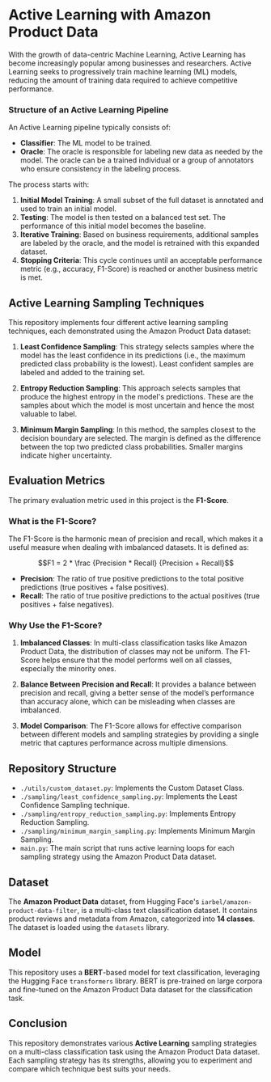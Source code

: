 # Active Learning with Amazon Product Data

With the growth of data-centric Machine Learning, Active Learning has become increasingly popular among businesses and researchers. Active Learning seeks to progressively train machine learning (ML) models, reducing the amount of training data required to achieve competitive performance.

### Structure of an Active Learning Pipeline

An Active Learning pipeline typically consists of:
- **Classifier**: The ML model to be trained.
- **Oracle**: The oracle is responsible for labeling new data as needed by the model. The oracle can be a trained individual or a group of annotators who ensure consistency in the labeling process.

The process starts with:
1. **Initial Model Training**: A small subset of the full dataset is annotated and used to train an initial model. 
2. **Testing**: The model is then tested on a balanced test set. The performance of this initial model becomes the baseline.
3. **Iterative Training**: Based on business requirements, additional samples are labeled by the oracle, and the model is retrained with this expanded dataset.
4. **Stopping Criteria**: This cycle continues until an acceptable performance metric (e.g., accuracy, F1-Score) is reached or another business metric is met.

## Active Learning Sampling Techniques

This repository implements four different active learning sampling techniques, each demonstrated using the Amazon Product Data dataset:

1. **Least Confidence Sampling**: This strategy selects samples where the model has the least confidence in its predictions (i.e., the maximum predicted class probability is the lowest). Least confident samples are labeled and added to the training set.

2. **Entropy Reduction Sampling**: This approach selects samples that produce the highest entropy in the model's predictions. These are the samples about which the model is most uncertain and hence the most valuable to label.

3. **Minimum Margin Sampling**: In this method, the samples closest to the decision boundary are selected. The margin is defined as the difference between the top two predicted class probabilities. Smaller margins indicate higher uncertainty.

## Evaluation Metrics

The primary evaluation metric used in this project is the **F1-Score**. 

### What is the F1-Score?

The F1-Score is the harmonic mean of precision and recall, which makes it a useful measure when dealing with imbalanced datasets. It is defined as:

$$F1 = 2 * \frac {Precision * Recall} {Precision + Recall}$$

- **Precision**: The ratio of true positive predictions to the total positive predictions (true positives + false positives).
- **Recall**: The ratio of true positive predictions to the actual positives (true positives + false negatives).

### Why Use the F1-Score?

1. **Imbalanced Classes**: In multi-class classification tasks like Amazon Product Data, the distribution of classes may not be uniform. The F1-Score helps ensure that the model performs well on all classes, especially the minority ones.

2. **Balance Between Precision and Recall**: It provides a balance between precision and recall, giving a better sense of the model’s performance than accuracy alone, which can be misleading when classes are imbalanced.

3. **Model Comparison**: The F1-Score allows for effective comparison between different models and sampling strategies by providing a single metric that captures performance across multiple dimensions.

## Repository Structure

- `./utils/custom_dataset.py`: Implements the Custom Dataset Class.
- `./sampling/least_confidence_sampling.py`: Implements the Least Confidence Sampling technique.
- `./sampling/entropy_reduction_sampling.py`: Implements Entropy Reduction Sampling.
- `./sampling/minimum_margin_sampling.py`: Implements Minimum Margin Sampling.
- `main.py`: The main script that runs active learning loops for each sampling strategy using the Amazon Product Data dataset.

## Dataset

The **Amazon Product Data** dataset, from Hugging Face's `iarbel/amazon-product-data-filter`, is a multi-class text classification dataset. It contains product reviews and metadata from Amazon, categorized into **14 classes**. The dataset is loaded using the `datasets` library.

## Model

This repository uses a **BERT**-based model for text classification, leveraging the Hugging Face `transformers` library. BERT is pre-trained on large corpora and fine-tuned on the Amazon Product Data dataset for the classification task.

## Conclusion

This repository demonstrates various **Active Learning** sampling strategies on a multi-class classification task using the Amazon Product Data dataset. Each sampling strategy has its strengths, allowing you to experiment and compare which technique best suits your needs.